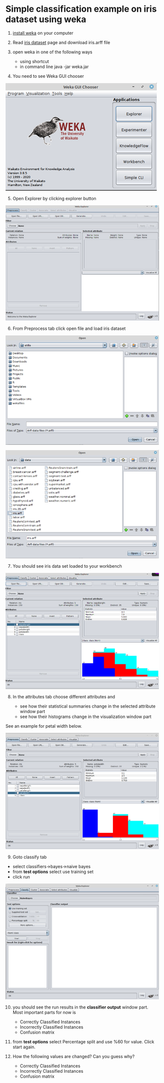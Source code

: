
# Simple classification example on iris dataset using weka

1. [install weka](../installation-weka.md) on your computer

2. Read [iris dataset](iris.md) page and download iris.arff file 

3. open weka in one of the following ways

	- using shortcut 
	- in command line java -jar weka.jar

4. You need to see Weka GUI chooser

![Weka GUI chooser](../images/weka-images/Weka-GUI-Chooser.png)


5. Open Explorer by clicking explorer button

![Weka Explorer](../images/weka-images/weka-explorer.png)


6. From Preprocess tab click open file and load iris dataset

![Weka Open File 1](../images/weka-images/weka-open-file.png)


![Weka Open File 2](../images/weka-images/weka-open-file2.png)


7. You should see iris data set loaded to your workbench

![Weka iris dataset loaded](../images/weka-images/weka-iris-loaded.png)

8. In the attributes tab choose different attributes and 

	- see how their statistical summaries change in the selected attribute window part
	- see how their histograms change in the visualization window part

See an example for petal width below.

![Weka selected attribute petal width ](../images/weka-images/weka-selected-attribute-petalwidth.png)

9. Goto classify tab

- select classifiers->bayes->naive bayes
- from **test options** select use training set
- click run

![Weka classify tab](../images/weka-images/weka-classify.png)


10. you should see the run results in the **classifier output** window part.
Most important parts for now is 

	- Correctly Classified Instances 
	- Incorrectly Classified Instances    
	- Confusion matrix


11. from **test options** select Percentage split and use %60 for value. Click start again.

12. How the following values are changed? Can you guess why?
	- Correctly Classified Instances 
	- Incorrectly Classified Instances    
	- Confusion matrix

